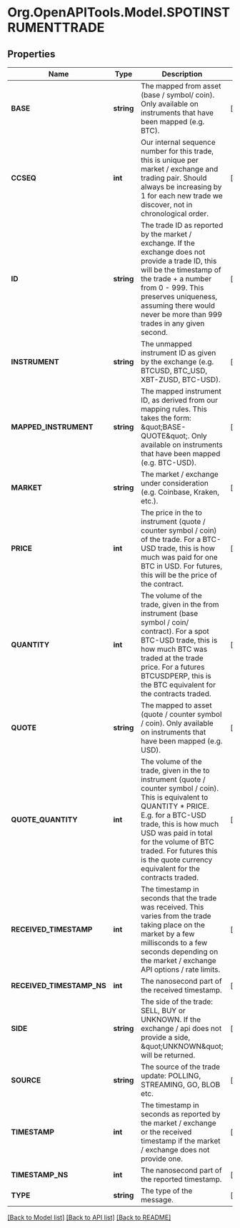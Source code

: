 # Org.OpenAPITools.Model.SPOTINSTRUMENTTRADE

## Properties

Name | Type | Description | Notes
------------ | ------------- | ------------- | -------------
**BASE** | **string** | The mapped from asset (base / symbol/ coin). Only available on instruments that have been mapped (e.g. BTC). | [optional] 
**CCSEQ** | **int** | Our internal sequence number for this trade, this is unique per market / exchange and trading pair. Should always be increasing by 1 for each new trade we discover, not in chronological order. | [optional] 
**ID** | **string** | The trade ID as reported by the market / exchange. If the exchange does not provide a trade ID, this will be the timestamp of the trade + a number from 0 - 999. This preserves uniqueness, assuming there would never be more than 999 trades in any given second. | [optional] 
**INSTRUMENT** | **string** | The unmapped instrument ID as given by the exchange (e.g. BTCUSD, BTC_USD, XBT-ZUSD, BTC-USD). | [optional] 
**MAPPED_INSTRUMENT** | **string** | The mapped instrument ID, as derived from our mapping rules. This takes the form: \&quot;BASE-QUOTE\&quot;. Only available on instruments that have been mapped (e.g. BTC-USD). | [optional] 
**MARKET** | **string** | The market / exchange under consideration (e.g. Coinbase, Kraken, etc.). | [optional] 
**PRICE** | **int** | The price in the to instrument (quote / counter symbol / coin) of the trade. For a BTC-USD trade, this is how much was paid for one BTC in USD. For futures, this will be the price of the contract. | [optional] 
**QUANTITY** | **int** | The volume of the trade, given in the from instrument (base symbol / coin/ contract). For a spot BTC-USD trade, this is how much BTC was traded at the trade price. For a futures BTCUSDPERP, this is the BTC equivalent for the contracts traded. | [optional] 
**QUOTE** | **string** | The mapped to asset (quote / counter symbol / coin). Only available on instruments that have been mapped (e.g. USD). | [optional] 
**QUOTE_QUANTITY** | **int** | The volume of the trade, given in the to instrument (quote / counter symbol / coin). This is equivalent to QUANTITY * PRICE. E.g. for a BTC-USD trade, this is how much USD was paid in total for the volume of BTC traded. For futures this is the quote currency equivalent for the contracts traded. | [optional] 
**RECEIVED_TIMESTAMP** | **int** | The timestamp in seconds that the trade was received. This varies from the trade taking place on the market by a few millisconds to a few seconds depending on the market / exchange API options / rate limits. | [optional] 
**RECEIVED_TIMESTAMP_NS** | **int** | The nanosecond part of the received timestamp. | [optional] 
**SIDE** | **string** | The side of the trade: SELL, BUY or UNKNOWN. If the exchange / api does not provide a side, \&quot;UNKNOWN\&quot; will be returned. | [optional] 
**SOURCE** | **string** | The source of the trade update: POLLING, STREAMING, GO, BLOB etc. | [optional] 
**TIMESTAMP** | **int** | The timestamp in seconds as reported by the market / exchange or the received timestamp if the market / exchange does not provide one. | [optional] 
**TIMESTAMP_NS** | **int** | The nanosecond part of the reported timestamp. | [optional] 
**TYPE** | **string** | The type of the message. | [optional] 

[[Back to Model list]](../README.md#documentation-for-models) [[Back to API list]](../README.md#documentation-for-api-endpoints) [[Back to README]](../README.md)

